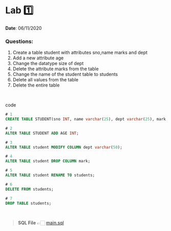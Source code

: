 # Lab 1️⃣
<b> Date</b>: 06/11/2020

### Questions:
1. Create a table student with attributes sno,name marks and dept
2. Add a new attribute age
3. Change the datatype size of dept
4. Delete the attribute marks from the table
5. Change the name of the student table to students
6. Delete all values from the table
7. Delete the entire table

<br>

code
```sql
# 1
CREATE TABLE STUDENT(sno INT, name varchar(25), dept varchar(25), mark varchar(25));

# 2
ALTER TABLE STUDENT ADD AGE INT;

# 3
ALTER TABLE student MODIFY COLUMN dept varchar(50);

# 4
ALTER TABLE student DROP COLUMN mark;

# 5
ALTER TABLE student RENAME TO students;

# 6
DELETE FROM students;

# 7
DROP TABLE students;
```
<br>

><b>SQL File</b> 👉🏻  [main.sql](main.sql)
